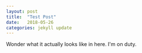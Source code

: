 ```yaml
---
layout: post
title:  "Test Post"
date:   2018-05-26
categories: jekyll update
---
```


Wonder what it actually looks like in here. 
I'm on duty.